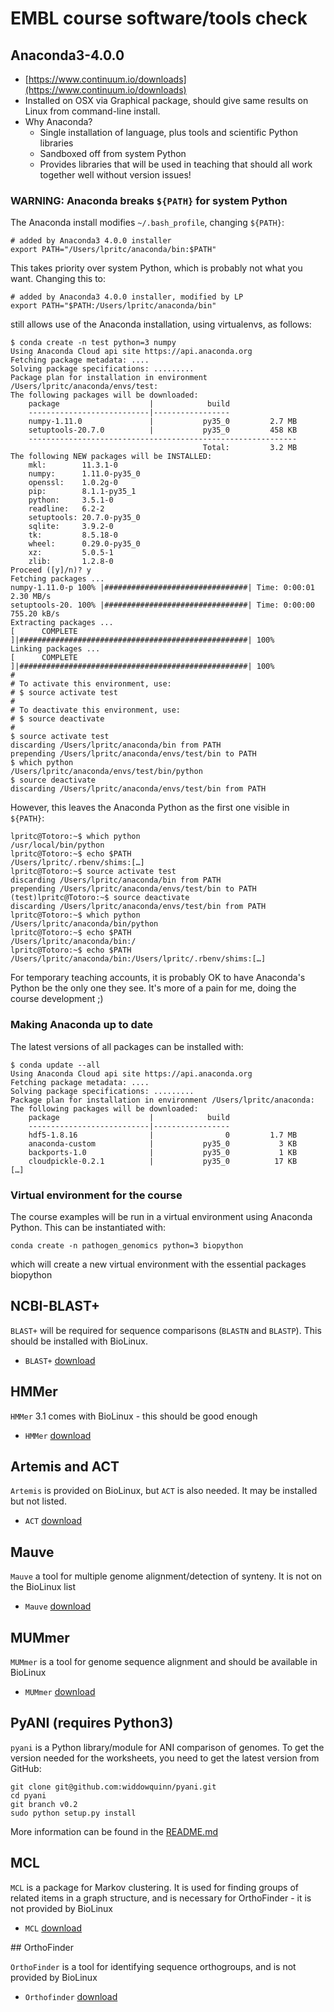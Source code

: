 # EMBL course software/tools check

## Anaconda3-4.0.0

* [https://www.continuum.io/downloads](https://www.continuum.io/downloads)
* Installed on OSX via Graphical package, should give same results on Linux from command-line install.
* Why Anaconda?
  * Single installation of language, plus tools and scientific Python libraries
  * Sandboxed off from system Python
  * Provides libraries that will be used in teaching that should all work together well without version issues!

### WARNING: Anaconda breaks `${PATH}` for system Python

The Anaconda install modifies `~/.bash_profile`, changing `${PATH}`:

```
# added by Anaconda3 4.0.0 installer
export PATH="/Users/lpritc/anaconda/bin:$PATH"
```

This takes priority over system Python, which is probably not what you want. Changing this to:

```
# added by Anaconda3 4.0.0 installer, modified by LP
export PATH="$PATH:/Users/lpritc/anaconda/bin"
```

still allows use of the Anaconda installation, using virtualenvs, as follows:

```
$ conda create -n test python=3 numpy
Using Anaconda Cloud api site https://api.anaconda.org
Fetching package metadata: ....
Solving package specifications: .........
Package plan for installation in environment /Users/lpritc/anaconda/envs/test:
The following packages will be downloaded:
    package                    |            build
    ---------------------------|-----------------
    numpy-1.11.0               |           py35_0         2.7 MB
    setuptools-20.7.0          |           py35_0         458 KB
    ------------------------------------------------------------
                                           Total:         3.2 MB
The following NEW packages will be INSTALLED:
    mkl:        11.3.1-0     
    numpy:      1.11.0-py35_0
    openssl:    1.0.2g-0     
    pip:        8.1.1-py35_1 
    python:     3.5.1-0      
    readline:   6.2-2        
    setuptools: 20.7.0-py35_0
    sqlite:     3.9.2-0      
    tk:         8.5.18-0     
    wheel:      0.29.0-py35_0
    xz:         5.0.5-1      
    zlib:       1.2.8-0      
Proceed ([y]/n)? y
Fetching packages ...
numpy-1.11.0-p 100% |################################| Time: 0:00:01   2.30 MB/s
setuptools-20. 100% |################################| Time: 0:00:00 755.20 kB/s
Extracting packages ...
[      COMPLETE      ]|###################################################| 100%
Linking packages ...
[      COMPLETE      ]|###################################################| 100%
#
# To activate this environment, use:
# $ source activate test
#
# To deactivate this environment, use:
# $ source deactivate
#
$ source activate test
discarding /Users/lpritc/anaconda/bin from PATH
prepending /Users/lpritc/anaconda/envs/test/bin to PATH
$ which python
/Users/lpritc/anaconda/envs/test/bin/python
$ source deactivate
discarding /Users/lpritc/anaconda/envs/test/bin from PATH
```

However, this leaves the Anaconda Python as the first one visible in `${PATH}`:

```
lpritc@Totoro:~$ which python
/usr/local/bin/python
lpritc@Totoro:~$ echo $PATH
/Users/lpritc/.rbenv/shims:[…]
lpritc@Totoro:~$ source activate test
discarding /Users/lpritc/anaconda/bin from PATH
prepending /Users/lpritc/anaconda/envs/test/bin to PATH
(test)lpritc@Totoro:~$ source deactivate
discarding /Users/lpritc/anaconda/envs/test/bin from PATH
lpritc@Totoro:~$ which python
/Users/lpritc/anaconda/bin/python
lpritc@Totoro:~$ echo $PATH
/Users/lpritc/anaconda/bin:/
lpritc@Totoro:~$ echo $PATH
/Users/lpritc/anaconda/bin:/Users/lpritc/.rbenv/shims:[…]
```

For temporary teaching accounts, it is probably OK to have Anaconda's Python be the only one they see. It's more of a pain for me, doing the course development ;)

### Making Anaconda up to date

The latest versions of all packages can be installed with:

```
$ conda update --all
Using Anaconda Cloud api site https://api.anaconda.org
Fetching package metadata: ....
Solving package specifications: .........
Package plan for installation in environment /Users/lpritc/anaconda:
The following packages will be downloaded:
    package                    |            build
    ---------------------------|-----------------
    hdf5-1.8.16                |                0         1.7 MB
    anaconda-custom            |           py35_0           3 KB
    backports-1.0              |           py35_0           1 KB
    cloudpickle-0.2.1          |           py35_0          17 KB
[…]
```

### Virtual environment for the course

The course examples will be run in a virtual environment using Anaconda Python. This can be instantiated with:

```
conda create -n pathogen_genomics python=3 biopython
```

which will create a new virtual environment with the essential packages biopython

## NCBI-BLAST+

`BLAST+` will be required for sequence comparisons (`BLASTN` and `BLASTP`). This should be installed with BioLinux.

* `BLAST+` [download](https://blast.ncbi.nlm.nih.gov/Blast.cgi?PAGE_TYPE=BlastDocs&DOC_TYPE=Download)

## HMMer

`HMMer` 3.1 comes with BioLinux - this should be good enough

* `HMMer` [download](http://hmmer.org/)

## Artemis and ACT

`Artemis` is provided on BioLinux, but `ACT` is also needed. It may be installed but not listed.

* `ACT` [download](http://www.sanger.ac.uk/science/tools/artemis-comparison-tool-act)

## Mauve

`Mauve` a tool for multiple genome alignment/detection of synteny. It is not on the BioLinux list

* `Mauve` [download](http://darlinglab.org/mauve/mauve.html)

## MUMmer

`MUMmer` is a tool for genome sequence alignment and should be available in BioLinux

* `MUMmer` [download](http://mummer.sourceforge.net/)

## PyANI (**requires Python3**)

`pyani` is a Python library/module for ANI comparison of genomes. To get the version needed for the worksheets, you need to get the latest version from GitHub:

```
git clone git@github.com:widdowquinn/pyani.git
cd pyani
git branch v0.2
sudo python setup.py install
```

More information can be found in the [README.md](https://github.com/widdowquinn/pyani/blob/v0.2/README.md)

## MCL

`MCL` is a package for Markov clustering. It is used for finding groups of related items in a graph structure, and is necessary for OrthoFinder - it is not provided by BioLinux

* `MCL` [download](http://micans.org/mcl/)

## OrthoFinder

`OrthoFinder` is a tool for identifying sequence orthogroups, and is not provided by BioLinux

* `Orthofinder` [download](https://github.com/davidemms/OrthoFinder/releases)
